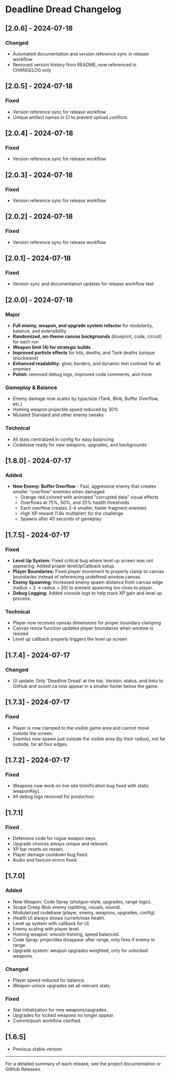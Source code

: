 # Deadline Dread Changelog

## [2.0.6] - 2024-07-18
### Changed
- Automated documentation and version reference sync in release workflow
- Removed version history from README, now referenced in CHANGELOG only

## [2.0.5] - 2024-07-18
### Fixed
- Version reference sync for release workflow
- Unique artifact names in CI to prevent upload conflicts

## [2.0.4] - 2024-07-18
### Fixed
- Version reference sync for release workflow

## [2.0.3] - 2024-07-18
### Fixed
- Version reference sync for release workflow

## [2.0.2] - 2024-07-18
### Fixed
- Version reference sync for release workflow

## [2.0.1] - 2024-07-18
### Fixed
- Version sync and documentation updates for release workflow test

## [2.0.0] - 2024-07-18
### Major
- **Full enemy, weapon, and upgrade system refactor** for modularity, balance, and extensibility
- **Randomized, on-theme canvas backgrounds** (blueprint, code, circuit) for each run
- **Weapon limit (4) for strategic builds**
- **Improved particle effects** for hits, deaths, and Tank deaths (unique shockwave)
- **Enhanced readability:** glow, borders, and dynamic text contrast for all enemies
- **Polish:** removed debug logs, improved code comments, and more

### Gameplay & Balance
- Enemy damage now scales by type/size (Tank, Blob, Buffer Overflow, etc.)
- Homing weapon projectile speed reduced by 30%
- Mutated Standard and other enemy tweaks

### Technical
- All stats centralized in config for easy balancing
- Codebase ready for new weapons, upgrades, and backgrounds

## [1.8.0] - 2024-07-17
### Added
- **New Enemy: Buffer Overflow** - Fast, aggressive enemy that creates smaller "overflow" enemies when damaged
  - Orange-red colored with animated "corrupted data" visual effects
  - Overflows at 75%, 50%, and 25% health thresholds
  - Each overflow creates 2-4 smaller, faster fragment enemies
  - High XP reward (1.8x multiplier) for the challenge
  - Spawns after 45 seconds of gameplay

## [1.7.5] - 2024-07-17
### Fixed
- **Level Up System:** Fixed critical bug where level up screen was not appearing. Added proper levelUpCallback setup.
- **Player Boundaries:** Fixed player movement to properly clamp to canvas boundaries instead of referencing undefined window.canvas.
- **Enemy Spawning:** Increased enemy spawn distance from canvas edge (radius + 2 → radius + 20) to prevent spawning too close to player.
- **Debug Logging:** Added console logs to help track XP gain and level up process.

### Technical
- Player now receives canvas dimensions for proper boundary clamping
- Canvas resize function updates player boundaries when window is resized
- Level up callback properly triggers the level up screen

## [1.7.4] - 2024-07-17
### Changed
- UI update: Only 'Deadline Dread' at the top. Version, status, and links to GitHub and scootr.ca now appear in a smaller footer below the game.

## [1.7.3] - 2024-07-17
### Fixed
- Player is now clamped to the visible game area and cannot move outside the screen.
- Enemies now spawn just outside the visible area (by their radius), not far outside, for all four edges.

## [1.7.2] - 2024-07-17
### Fixed
- Weapons now work on live site (minification bug fixed with static weaponKey).
- All debug logs removed for production.

## [1.7.1]
### Fixed
- Defensive code for rogue weapon keys.
- Upgrade choices always unique and relevant.
- XP bar resets on restart.
- Player damage cooldown bug fixed.
- Audio and favicon errors fixed.

## [1.7.0]
### Added
- New Weapon: Code Spray (shotgun-style, upgrades, range logic).
- Scope Creep Blob enemy (splitting, visuals, sound).
- Modularized codebase (player, enemy, weapons, upgrades, config).
- Health UI always shows current/max health.
- Level up system with callback for UI.
- Enemy scaling with player level.
- Homing weapon: smooth homing, speed balanced.
- Code Spray: projectiles disappear after range, only fires if enemy in range.
- Upgrade system: weapon upgrades weighted, only for unlocked weapons.

### Changed
- Player speed reduced for balance.
- Weapon unlock upgrades set all relevant stats.

### Fixed
- Stat initialization for new weapons/upgrades.
- Upgrades for locked weapons no longer appear.
- Commit/push workflow clarified.

## [1.6.5]
- Previous stable version.

---

For a detailed summary of each release, see the project documentation or GitHub Releases. 